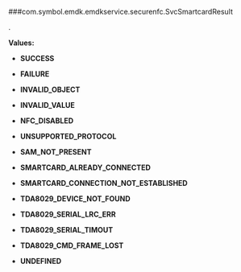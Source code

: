 ###com.symbol.emdk.emdkservice.securenfc.SvcSmartcardResult

.

**Values:**

* **SUCCESS**

* **FAILURE**

* **INVALID_OBJECT**

* **INVALID_VALUE**

* **NFC_DISABLED**

* **UNSUPPORTED_PROTOCOL**

* **SAM_NOT_PRESENT**

* **SMARTCARD_ALREADY_CONNECTED**

* **SMARTCARD_CONNECTION_NOT_ESTABLISHED**

* **TDA8029_DEVICE_NOT_FOUND**

* **TDA8029_SERIAL_LRC_ERR**

* **TDA8029_SERIAL_TIMOUT**

* **TDA8029_CMD_FRAME_LOST**

* **UNDEFINED**

